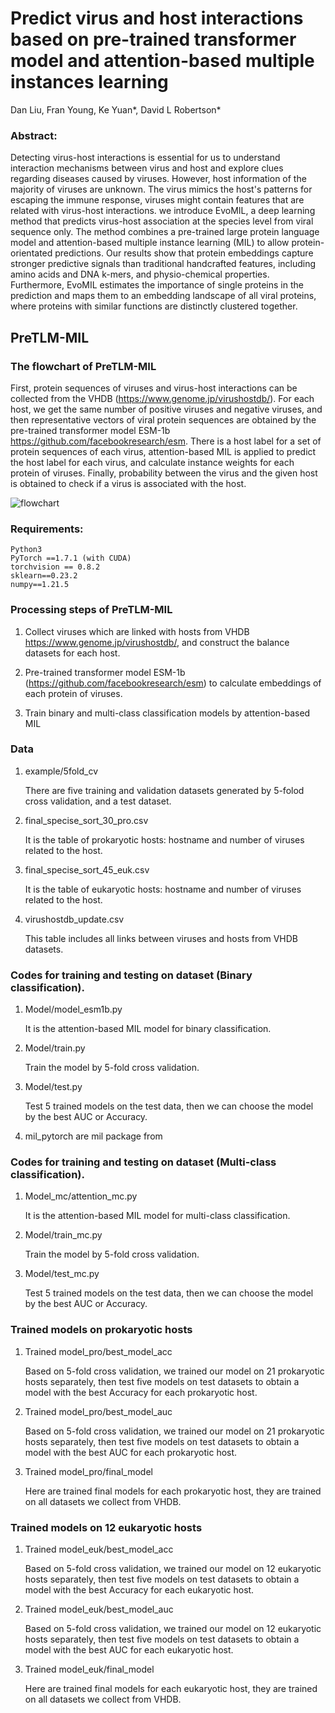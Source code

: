 # Predict virus and host interactions based on pre-trained transformer model and attention-based multiple instances learning
Dan Liu, Fran Young, Ke Yuan*, David L Robertson*
### Abstract:
Detecting virus-host interactions is essential for us to understand interaction mechanisms between virus and host and explore clues regarding diseases caused by viruses. However, host information of the majority of viruses are unknown. The virus mimics the host's patterns for escaping the immune response, viruses might contain features that are related with virus-host interactions. we introduce EvoMIL, a deep learning method that predicts virus-host association at the species level from viral sequence only. The method combines a pre-trained large protein language model and attention-based multiple instance learning (MIL) to allow protein-orientated predictions. Our results show that protein embeddings capture stronger predictive signals than traditional handcrafted features, including amino acids and DNA k-mers, and physio-chemical properties. Furthermore, EvoMIL estimates the importance of single proteins in the prediction and maps them to an embedding landscape of all viral proteins, where proteins with similar functions are distinctly clustered together.

## PreTLM-MIL
###  The flowchart of PreTLM-MIL
First, protein sequences of viruses and virus-host interactions can be collected from the VHDB (https://www.genome.jp/virushostdb/). For each host, we get the same number of positive viruses and negative viruses, and then representative vectors of viral protein sequences are obtained by the pre-trained transformer model ESM-1b https://github.com/facebookresearch/esm. There is a host label for a set of protein sequences of each virus, attention-based MIL is applied to predict the host label for each virus, and calculate instance weights for each protein of viruses. Finally, probability between the virus and the given host is obtained to check if a virus is associated with the host.

![flowchart](https://user-images.githubusercontent.com/6703505/191104200-99f5d421-4a96-4201-ae68-2bee49b060d2.png)


### Requirements:
    Python3
    PyTorch ==1.7.1 (with CUDA)
    torchvision == 0.8.2
    sklearn==0.23.2
    numpy==1.21.5

### Processing steps of PreTLM-MIL
1.  Collect viruses which are linked with hosts from VHDB https://www.genome.jp/virushostdb/, and construct the balance datasets for each host.

2.  Pre-trained transformer model ESM-1b (https://github.com/facebookresearch/esm) to calculate embeddings of each protein of viruses.

3.  Train binary and multi-class classification models by attention-based MIL 
### Data
1. example/5fold_cv 

    There are five training and validation datasets generated by 5-folod cross validation, and a test dataset.

2. final_specise_sort_30_pro.csv 

    It is the table of prokaryotic hosts: hostname and number of viruses related to the host.

3. final_specise_sort_45_euk.csv

    It is the table of eukaryotic hosts: hostname and number of viruses related to the host.

4.  virushostdb_update.csv

    This table includes all links between viruses and hosts from VHDB datasets.
    
### Codes for training and testing on dataset (Binary classification).
1. Model/model_esm1b.py

    It is the attention-based MIL model for binary classification.

2. Model/train.py

    Train the model by 5-fold cross validation.

3. Model/test.py

    Test 5 trained models on the test data, then we can choose the model by the best AUC or Accuracy.
    
4. mil_pytorch are mil package from 
### Codes for training and testing on dataset (Multi-class classification).
1. Model_mc/attention_mc.py

    It is the attention-based MIL model for multi-class classification.

2. Model/train_mc.py

    Train the model by 5-fold cross validation.

3. Model/test_mc.py

    Test 5 trained models on the test data, then we can choose the model by the best AUC or Accuracy.


### Trained models on prokaryotic hosts

1. Trained model_pro/best_model_acc 

    Based on 5-fold cross validation, we trained our model on 21 prokaryotic hosts separately, then test five models on test datasets to obtain a model with the best Accuracy for each prokaryotic host.

2. Trained model_pro/best_model_auc 


    Based on 5-fold cross validation, we trained our model on 21 prokaryotic hosts separately, then test five models on test datasets to obtain a model with the best AUC for each prokaryotic host.


3. Trained model_pro/final_model

    Here are trained final models for each prokaryotic host, they are trained on all datasets we collect from VHDB.

### Trained models on 12 eukaryotic hosts

1. Trained model_euk/best_model_acc 

    Based on 5-fold cross validation, we trained our model on 12 eukaryotic hosts separately, then test five models on test datasets to obtain a model with the best Accuracy for each eukaryotic host.

2. Trained model_euk/best_model_auc 

    Based on 5-fold cross validation, we trained our model on 12 eukaryotic hosts separately, then test five models on test datasets to obtain a model with the best AUC for each eukaryotic host.

3. Trained model_euk/final_model

    Here are trained final models for each eukaryotic host, they are trained on all datasets we collect from VHDB.
